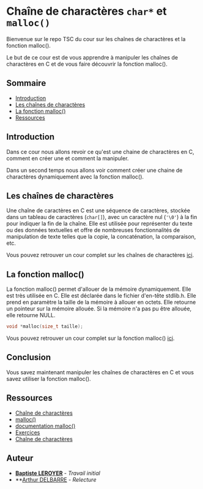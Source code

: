 # Chaîne de charactères **``char*``** et **``malloc()``**

Bienvenue sur le repo TSC du cour sur les chaînes de charactères et la fonction malloc().

Le but de ce cour est de vous apprendre à manipuler les chaînes de charactères en C et de vous faire découvrir la fonction malloc().

## Sommaire

- [Introduction](#introduction)
- [Les chaînes de charactères](#les-chaînes-de-charactères)
- [La fonction malloc()](#la-fonction-malloc)
- [Ressources](#ressources)

## Introduction

Dans ce cour nous allons revoir ce qu'est une chaine de charactères en C, comment en créer une et comment la manipuler.

Dans un second temps nous allons voir comment créer une chaine de charactères dynamiquement avec la fonction malloc().

## Les chaînes de charactères

Une chaîne de caractères en C est une séquence de caractères, stockée dans un tableau de caractères (``char[]``), avec un caractère nul (``'\0'``) à la fin pour indiquer la fin de la chaîne. Elle est utilisée pour représenter du texte ou des données textuelles et offre de nombreuses fonctionnalités de manipulation de texte telles que la copie, la concaténation, la comparaison, etc.

Vous pouvez retrouver un cour complet sur les chaînes de charactères [ici](./chaine_de_charactère.md).

## La fonction malloc()

La fonction malloc() permet d'allouer de la mémoire dynamiquement. Elle est très utilisée en C. Elle est déclarée dans le fichier d'en-tête stdlib.h. Elle prend en paramètre la taille de la mémoire à allouer en octets. Elle retourne un pointeur sur la mémoire allouée. Si la mémoire n'a pas pu être allouée, elle retourne NULL.

```c
void *malloc(size_t taille);
```

Vous pouvez retrouver un cour complet sur la fonction malloc() [ici](./malloc.md).

## Conclusion

Vous savez maintenant manipuler les chaînes de charactères en C et vous savez utiliser la fonction malloc().

## Ressources

- [Chaîne de charactères](./chaine_de_charactère.md)
- [malloc()](./malloc.md)
- [documentation malloc()](https://en.cppreference.com/w/c/memory/malloc)
- [Exercices](./exercices.md)
- [Chaîne de charactères](https://learn.microsoft.com/fr-fr/cpp/c-language/c-string-literals?view=msvc-170)

## Auteur

- **[Baptiste LEROYER](https://github.com/ZiplEixels)** - _Travail initial_
- **[Arthur DELBARRE](https://github.com/ArthurDelbarre) - _Relecture_
